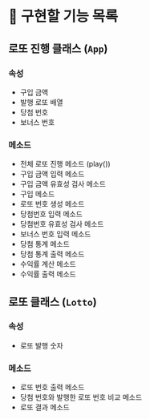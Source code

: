 # 🚀 구현할 기능 목록

## 로또 진행 클래스 (`App`)

### 속성

- 구입 금액
- 발행 로또 배열
- 당첨 번호
- 보너스 번호

### 메소드

- 전체 로또 진행 메소드 (play())
- 구입 금액 입력 메소드
- 구입 금액 유효성 검사 메소드
- 구입 메소드
- 로또 번호 생성 메소드
- 당첨번호 입력 메소드
- 당첨번호 유효성 검사 메소드
- 보너스 번호 입력 메소드
- 당첨 통계 메소드
- 당첨 통계 출력 메소드
- 수익률 계산 메소드
- 수익률 출력 메소드

## 로또 클래스 (`Lotto`)

### 속성

- 로또 발행 숫자

### 메소드

- 로또 번호 출력 메소드
- 당첨 번호와 발행한 로또 번호 비교 메소드
- 로또 결과 메소드
